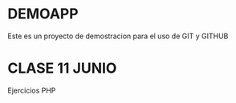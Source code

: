 # DEMOAPP
Este es un proyecto de demostracion para el uso de GIT y GITHUB


# CLASE 11 JUNIO 
Ejercicios PHP
